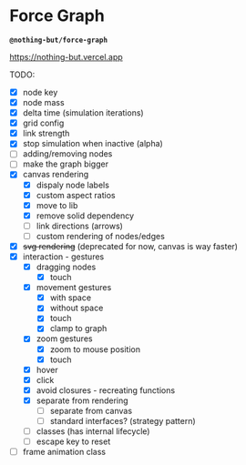 # Force Graph

**`@nothing-but/force-graph`**

https://nothing-but.vercel.app

TODO:

-   [x] node key
-   [x] node mass
-   [x] delta time (simulation iterations)
-   [x] grid config
-   [x] link strength
-   [x] stop simulation when inactive (alpha)
-   [ ] adding/removing nodes
-   [ ] make the graph bigger
-   [x] canvas rendering
    -   [x] dispaly node labels
    -   [x] custom aspect ratios
    -   [x] move to lib
    -   [x] remove solid dependency
    -   [ ] link directions (arrows)
    -   [ ] custom rendering of nodes/edges
-   [x] ~~svg rendering~~ (deprecated for now, canvas is way faster)
-   [x] interaction - gestures
    -   [x] dragging nodes
        -   [x] touch
    -   [x] movement gestures
        -   [x] with space
        -   [x] without space
        -   [x] touch
        -   [x] clamp to graph
    -   [x] zoom gestures
        -   [x] zoom to mouse position
        -   [x] touch
    -   [x] hover
    -   [x] click
    -   [x] avoid closures - recreating functions
    -   [x] separate from rendering
        -   [ ] separate from canvas
        -   [ ] standard interfaces? (strategy pattern)
    -   [ ] classes (has internal lifecycle)
    -   [ ] escape key to reset
-   [ ] frame animation class
